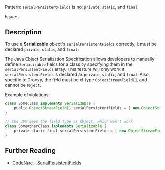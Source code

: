 Pattern: `serialPersistentFields` is not `private`, `static`, and `final`

Issue: -

## Description

To use a **Serializable** object's `serialPersistentFields` correctly, it must be declared `private`, `static`, and `final`.

The Java Object Serialization Specification allows developers to manually define `Serializable` fields for a class by specifying them in the `serialPersistentFields` array. This feature will only work if `serialPersistentFields` is declared as `private`, `static`, and `final`. Also, specific to Groovy, the field must be of type `ObjectStreamField[]`, and cannot be `Object`.

Example of violations:

``` groovy
class SomeClass implements Serializable {
    public ObjectStreamField[] serialPersistentFields = [ new ObjectStreamField("someField", List.class) ] as ObjectStreamField[]
}

// the JVM sees the field type as Object, which won't work
class SomeOtherClass implements Serializable {
    private static final serialPersistentFields = [ new ObjectStreamField("someField", List.class) ] as ObjectStreamField[]
}
```

## Further Reading

* [CodeNarc - SerialPersistentFields](http://codenarc.sourceforge.net/codenarc-rules-serialization.html#SerialPersistentFields)